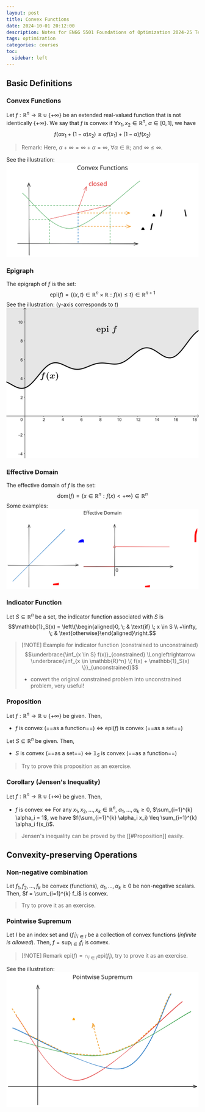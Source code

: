 ```yaml
---
layout: post
title: Convex Functions
date: 2024-10-01 20:12:00
description: Notes for ENGG 5501 Foundations of Optimization 2024-25 Term 1
tags: optimization
categories: courses
toc:
  sidebar: left
---
```


## Basic Definitions
### Convex Functions
Let $f : \mathbb{R}^n \rightarrow \mathbb{R} \cup \{+\infty\}$ be an extended real-valued function that is not identically $\{+\infty\}$.
We say that $f$ is convex if $\forall x_1, x_2 \in \mathbb{R}^n$, $\alpha \in [0,1]$, we have
$$
f(\alpha x_1 + (1 - \alpha)x_2) \leq \alpha f(x_1) + (1 - \alpha)f(x_2)
$$
> Remark: Here, $\alpha + \infty = \infty + \alpha = \infty$, $\forall \alpha \in \mathbb{R}$; and $\infty \leq \infty$.

See the illustration:
![Convex Functions](/assets/img/course_opt/convex_functions.svg)
### Epigraph
The epigraph of $f$ is the set:
$$\text{epi}(f) = \{ (x,t) \in \mathbb{R}^n \times \mathbb{R} : f(x) \leq t \} \in \mathbb{R}^{n+1}$$
See the illustration: (y-axis corresponds to $t$)
![epigraph of a function](/assets/img/course_opt/epigraph.svg)
### Effective Domain
The effective domain of $f$ is the set:
$$\text{dom}(f) = \{ x \in \mathbb{R}^n : f(x) < +\infty \} \in \mathbb{R}^n$$
Some examples:
![effective domain of some functions](/assets/img/course_opt/effective_domain.svg)
### Indicator Function
Let $S \subseteq \mathbb{R}^n$ be a set, the indicator function associated with $S$ is
$$\mathbb{1}_S(x) = \left\{\begin{aligned}0, \; & \text{if} \; x \in S \\ +\infty, \; & \text{otherwise}\end{aligned}\right.$$

> [!NOTE] Example for indicator function (constrained to unconstrained)
> $$\underbrace{\inf_{x \in S} f(x)}_{constrained} \Longleftrightarrow \underbrace{\inf_{x \in \mathbb{R}^n} \{ f(x) + \mathbb{1}_S(x) \}}_{unconstrained}$$
> - convert the original constrained problem into unconstrained problem, very useful!
### Proposition
Let $f : \mathbb{R}^n \rightarrow \mathbb{R} \cup \{ +\infty \}$ be given. Then,
- $f$ is convex (==as a function==) $\Longleftrightarrow$ $\text{epi}(f)$ is convex (==as a set==)

Let $S \subseteq \mathbb{R}^n$ be given. Then,
- $S$ is convex (==as a set==) $\Longleftrightarrow$ $\mathbb{1}_S$ is convex (==as a function==)
> Try to prove this proposition as an exercise.
### Corollary (Jensen's Inequality)
Let $f : \mathbb{R}^n \rightarrow \mathbb{R} \cup \{ +\infty \}$ be given. Then,
- $f$ is convex $\Longleftrightarrow$ For any $x_1, x_2, \dots, x_k \in \mathbb{R}^n$, $\alpha_1, \dots, \alpha_k \geq 0$, $\sum_{i=1}^{k} \alpha_i = 1$, we have $f(\sum_{i=1}^{k} \alpha_i x_i) \leq \sum_{i=1}^{k} \alpha_i f(x_i)$.
> Jensen's inequality can be proved by the [[#Proposition]] easily.
## Convexity-preserving Operations
### Non-negative combination
Let $f_1, f_2, \dots, f_k$ be convex (functions), $\alpha_1, \dots, \alpha_k \geq 0$ be non-negative scalars. Then,
$f = \sum_{i=1}^{k} f_i$ is convex.
> Try to prove it as an exercise.
### Pointwise Supremum
Let $I$ be an index set and $\{ f_i \}_{i \in I}$ be a collection of convex functions (*infinite is allowed*). Then, $f = \sup_{i \in I} f_i$ is convex.
> [!NOTE] Remark
> $\text{epi}(f) = \cap_{i \in I} \text{epi}(f_i)$, try to prove it as an exercise.

See the illustration:
![pointwise supremum](/assets/img/course_opt/pointwise_supremum.svg)